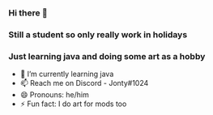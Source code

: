 ### Hi there 👋
### Still a student so only really work in holidays
### Just learning java and doing some art as a hobby

- 🌱 I’m currently learning java
- 📫 Reach me on Discord - Jonty#1024
- 😄 Pronouns: he/him
- ⚡ Fun fact: I do art for mods too

